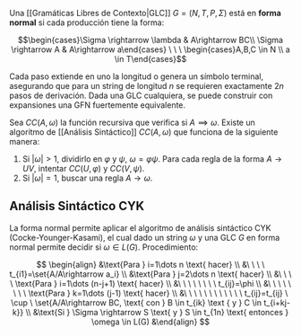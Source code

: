 Una [[Gramáticas Libres de Contexto|GLC]] $G=(N,T,P,\Sigma)$ está en **forma normal** si cada producción tiene la forma:

$$\begin{cases}\Sigma \rightarrow \lambda & A\rightarrow BC\\ \Sigma \rightarrow A & A\rightarrow a\end{cases} \  \ \ \begin{cases}A,B,C \in N \\ a \in T\end{cases}$$

Cada paso extiende en uno la longitud o genera un símbolo terminal, asegurando que para un string de longitud $n$ se requieren exactamente $2n$ pasos de derivación. Dada una GLC cualquiera, se puede construir con expansiones una GFN fuertemente equivalente.

Sea $CC(A,\omega)$ la función recursiva que verifica si $A\implies\omega$. Existe un algoritmo de [[Análisis Sintáctico]] $CC(A,\omega)$ que funciona de la siguiente manera:

1. Si $|\omega| \gt 1$, dividirlo en $\varphi$ y $\psi$, $\omega = \varphi\psi$. Para cada regla de la forma $A\rightarrow UV$, intentar $CC(U,\varphi)$ y $CC(V,\psi)$.
2. Si $|\omega|=1$, buscar una regla $A\rightarrow \omega$.

## Análisis Sintáctico CYK

La forma normal permite aplicar el algoritmo de análisis sintáctico CYK (Cocke-Younger-Kasami), el cual dado un string $\omega$ y una GLC $G$ en forma normal permite decidir si $\omega \in L(G)$. Procedimiento:

$$
\begin{align}
&\text{Para } i=1\dots n \text{ hacer}  \\
&\ \ \ \ t_{i1}=\set{A/A\rightarrow a_i} \\
&\text{Para } j=2\dots n \text{ hacer}  \\
&\ \ \ \ \text{Para } i=1\dots (n-j+1) \text{ hacer}  \\
&\ \ \ \ \ \ \ \ t_{ij}=\phi \\
&\ \ \ \ \ \ \ \ \text{Para } k=1\dots (j-1) \text{ hacer}  \\
&\ \ \ \ \ \ \ \ \ \ \ \ t_{ij}=t_{ij} \ \cup \ \set{A/A\rightarrow BC, \text{ con } B \in t_{ik} \text { y } C \in t_{i+kj-k}} \\
&\text{Si } \Sigma \rightarrow S \text{ y } S \in t_{1n} \text{ entonces } \omega \in L(G)
&\end{align}
$$

